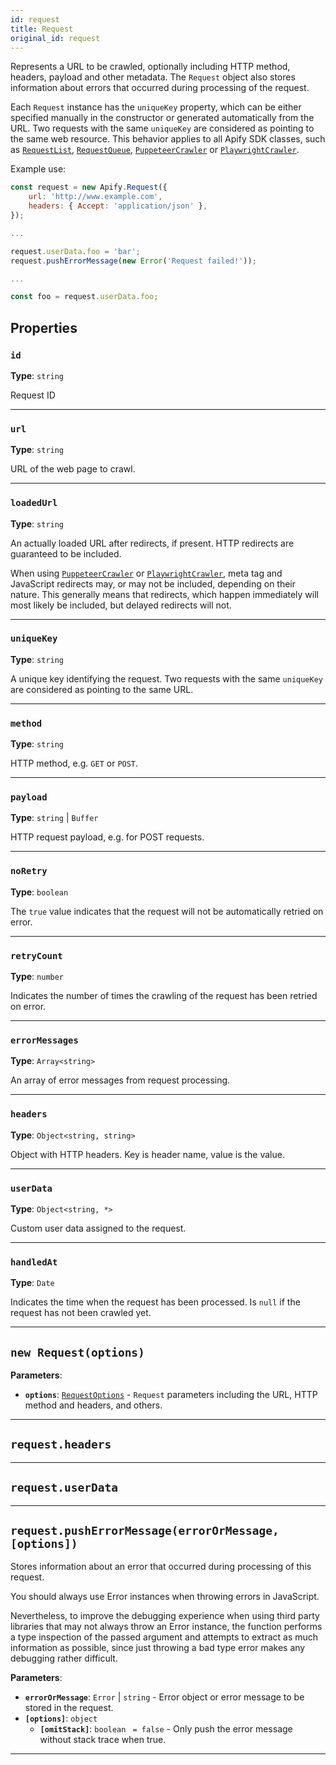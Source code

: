 ```yaml
---
id: request
title: Request
original_id: request
---
```


<a name="request"></a>

Represents a URL to be crawled, optionally including HTTP method, headers, payload and other metadata. The `Request` object also stores information
about errors that occurred during processing of the request.

Each `Request` instance has the `uniqueKey` property, which can be either specified manually in the constructor or generated automatically from the
URL. Two requests with the same `uniqueKey` are considered as pointing to the same web resource. This behavior applies to all Apify SDK classes, such
as [`RequestList`](../api/request-list), [`RequestQueue`](../api/request-queue), [`PuppeteerCrawler`](../api/puppeteer-crawler) or
[`PlaywrightCrawler`](../api/playwright-crawler).

Example use:

```javascript
const request = new Apify.Request({
    url: 'http://www.example.com',
    headers: { Accept: 'application/json' },
});

...

request.userData.foo = 'bar';
request.pushErrorMessage(new Error('Request failed!'));

...

const foo = request.userData.foo;
```

## Properties

### `id`

**Type**: `string`

Request ID

---

### `url`

**Type**: `string`

URL of the web page to crawl.

---

### `loadedUrl`

**Type**: `string`

An actually loaded URL after redirects, if present. HTTP redirects are guaranteed to be included.

When using [`PuppeteerCrawler`](../api/puppeteer-crawler) or [`PlaywrightCrawler`](../api/playwright-crawler), meta tag and JavaScript redirects may,
or may not be included, depending on their nature. This generally means that redirects, which happen immediately will most likely be included, but
delayed redirects will not.

---

### `uniqueKey`

**Type**: `string`

A unique key identifying the request. Two requests with the same `uniqueKey` are considered as pointing to the same URL.

---

### `method`

**Type**: `string`

HTTP method, e.g. `GET` or `POST`.

---

### `payload`

**Type**: `string` | `Buffer`

HTTP request payload, e.g. for POST requests.

---

### `noRetry`

**Type**: `boolean`

The `true` value indicates that the request will not be automatically retried on error.

---

### `retryCount`

**Type**: `number`

Indicates the number of times the crawling of the request has been retried on error.

---

### `errorMessages`

**Type**: `Array<string>`

An array of error messages from request processing.

---

### `headers`

**Type**: `Object<string, string>`

Object with HTTP headers. Key is header name, value is the value.

---

### `userData`

**Type**: `Object<string, *>`

Custom user data assigned to the request.

---

### `handledAt`

**Type**: `Date`

Indicates the time when the request has been processed. Is `null` if the request has not been crawled yet.

---

<a name="request"></a>

## `new Request(options)`

**Parameters**:

-   **`options`**: [`RequestOptions`](../typedefs/request-options) - `Request` parameters including the URL, HTTP method and headers, and others.

---

<a name="headers"></a>

## `request.headers`

---

<a name="userdata"></a>

## `request.userData`

---

<a name="pusherrormessage"></a>

## `request.pushErrorMessage(errorOrMessage, [options])`

Stores information about an error that occurred during processing of this request.

You should always use Error instances when throwing errors in JavaScript.

Nevertheless, to improve the debugging experience when using third party libraries that may not always throw an Error instance, the function performs
a type inspection of the passed argument and attempts to extract as much information as possible, since just throwing a bad type error makes any
debugging rather difficult.

**Parameters**:

-   **`errorOrMessage`**: `Error` | `string` - Error object or error message to be stored in the request.
-   **`[options]`**: `object`
    -   **`[omitStack]`**: `boolean` <code> = false</code> - Only push the error message without stack trace when true.

---
